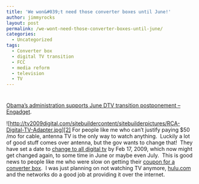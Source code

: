 ```yaml
---
title: 'We won&#039;t need those converter boxes until June!'
author: jimmyrocks
layout: post
permalink: /we-wont-need-those-converter-boxes-until-june/
categories:
  - Uncategorized
tags:
  - Converter box
  - digital TV transition
  - FCC
  - media reform
  - television
  - TV
---
```

# 

[Obama’s administration supports June DTV transition postponement – Engadget][1].

 [1]: http://www.engadget.com/2009/01/16/obamas-administration-supports-june-dtv-transition-postponement/

![http://tv2009digital.com/sitebuildercontent/sitebuilderpictures/RCA-Digital-TV-Adapter.jpg][2] 
For people like me who can’t justify paying $50 /mo for cable, antenna TV is the only way to watch anything.  Luckily a lot of good stuff comes over antenna, but the gov wants to change that!  They have set a date to [change to all digital tv][3] by Feb 17, 2009, which now might get changed again, to some time in June or maybe even July.  This is good news to people like me who were slow on getting their [coupon for a converter box][4].  I was just planning on not watching TV anymore, [hulu.com][5] and the networks do a good job at providing it over the internet.

 [2]: http://tv2009digital.com/sitebuildercontent/sitebuilderpictures/RCA-Digital-TV-Adapter.jpg
 [3]: http://en.wikipedia.org/wiki/DTV_transition_in_the_United_States
 [4]: http://en.wikipedia.org/wiki/CECB
 [5]: http://hulu.com